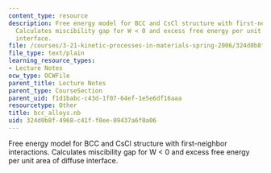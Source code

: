 ```yaml
---
content_type: resource
description: Free energy model for BCC and CsCl structure with first-neighbor interactions.
  Calculates miscibility gap for W < 0 and excess free energy per unit area of diffuse
  interface.
file: /courses/3-21-kinetic-processes-in-materials-spring-2006/324d0b8f4968c41ff0ee09437a6f0a06_bcc_alloys.nb
file_type: text/plain
learning_resource_types:
- Lecture Notes
ocw_type: OCWFile
parent_title: Lecture Notes
parent_type: CourseSection
parent_uid: f1d1babc-c43d-1f07-64ef-1e5e6df16aaa
resourcetype: Other
title: bcc_alloys.nb
uid: 324d0b8f-4968-c41f-f0ee-09437a6f0a06
---
```

Free energy model for BCC and CsCl structure with first-neighbor interactions. Calculates miscibility gap for W < 0 and excess free energy per unit area of diffuse interface.

